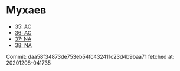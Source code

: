 # Мухаев
- [35: AC](35.md)
- [36: AC](36.md)
- [37: NA](37.md)
- [38: NA](38.md)

Commit: daa58f34873de753eb54fc432411c23d4b9baa71
 fetched at: 20201208-041735
